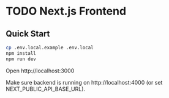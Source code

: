 
# TODO Next.js Frontend

## Quick Start

```bash
cp .env.local.example .env.local
npm install
npm run dev
```

Open http://localhost:3000

Make sure backend is running on http://localhost:4000 (or set NEXT_PUBLIC_API_BASE_URL).
